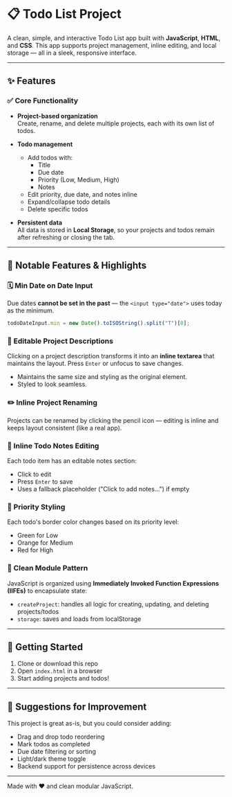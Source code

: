 # 📋 Todo List Project

A clean, simple, and interactive Todo List app built with **JavaScript**, **HTML**, and **CSS**. This app supports project management, inline editing, and local storage — all in a sleek, responsive interface.

---

## ✨ Features

### ✅ Core Functionality

- **Project-based organization**  
  Create, rename, and delete multiple projects, each with its own list of todos.

- **Todo management**
  - Add todos with:
    - Title
    - Due date
    - Priority (Low, Medium, High)
    - Notes
  - Edit priority, due date, and notes inline
  - Expand/collapse todo details
  - Delete specific todos

- **Persistent data**  
  All data is stored in **Local Storage**, so your projects and todos remain after refreshing or closing the tab.

---

## 🌟 Notable Features & Highlights

### 🗓️ Min Date on Date Input  
Due dates **cannot be set in the past** — the `<input type="date">` uses today as the minimum.

```js
todoDateInput.min = new Date().toISOString().split("T")[0];
```

### 📝 Editable Project Descriptions  
Clicking on a project description transforms it into an **inline textarea** that maintains the layout. Press `Enter` or unfocus to save changes.

- Maintains the same size and styling as the original element.
- Styled to look seamless.

### ✏️ Inline Project Renaming  
Projects can be renamed by clicking the pencil icon — editing is inline and keeps layout consistent (like a real app).

### 📌 Inline Todo Notes Editing  
Each todo item has an editable notes section:
- Click to edit
- Press `Enter` to save
- Uses a fallback placeholder ("Click to add notes…") if empty

### 🔧 Priority Styling  
Each todo's border color changes based on its priority level:
- Green for Low
- Orange for Medium
- Red for High

### 🧠 Clean Module Pattern  
JavaScript is organized using **Immediately Invoked Function Expressions (IIFEs)** to encapsulate state:
- `createProject`: handles all logic for creating, updating, and deleting projects/todos
- `storage`: saves and loads from localStorage

---


## 🚀 Getting Started

1. Clone or download this repo
2. Open `index.html` in a browser
3. Start adding projects and todos!

---

## 🧹 Suggestions for Improvement

This project is great as-is, but you could consider adding:

- Drag and drop todo reordering
- Mark todos as completed
- Due date filtering or sorting
- Light/dark theme toggle
- Backend support for persistence across devices

---

Made with ❤️ and clean modular JavaScript.
